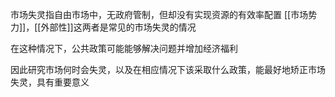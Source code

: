 市场失灵指自由市场中，无政府管制，但却没有实现资源的有效率配置
[[市场势力]]，[[外部性]]这两者是常见的市场失灵的情况

在这种情况下，公共政策可能能够解决问题并增加经济福利

因此研究市场何时会失灵，以及在相应情况下该采取什么政策，能最好地矫正市场失灵，具有重要意义
